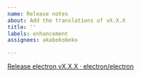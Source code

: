 ```yaml
---
name: Release notes
about: Add the translations of vX.X.X
title: ''
labels: enhancement
assignees: akabekobeko

---
```


[Release electron vX.X.X · electron/electron](https://github.com/electron/electron/releases/tag/v1X.X.X)
